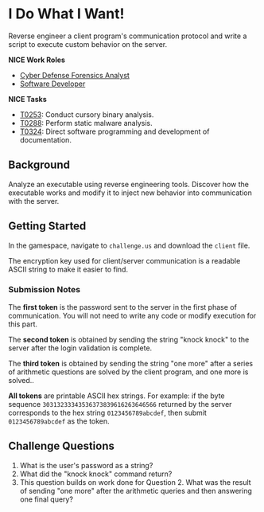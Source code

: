 # I Do What I Want!

Reverse engineer a client program's communication protocol and write a script to execute custom behavior on the server.

**NICE Work Roles**

- [Cyber Defense Forensics Analyst](https://niccs.cisa.gov/workforce-development/nice-framework/)
- [Software Developer](https://niccs.cisa.gov/workforce-development/nice-framework/)

**NICE Tasks**

- [T0253](https://niccs.cisa.gov/workforce-development/nice-framework/): Conduct cursory binary analysis.
- [T0288](https://niccs.cisa.gov/workforce-development/nice-framework/): Perform static malware analysis.
- [T0324](https://niccs.cisa.gov/workforce-development/nice-framework/): Direct software programming and development of documentation.

## Background

Analyze an executable using reverse engineering tools. Discover how the executable works and modify it to inject new behavior into communication with the server.

## Getting Started

In the gamespace, navigate to `challenge.us` and download the `client` file.

The encryption key used for client/server communication is a readable ASCII string to make it easier to find.

### Submission Notes

The **first token** is the password sent to the server in the first phase of communication. You will not need to write any code or modify execution for this part.

The **second token** is obtained by sending the string "knock knock" to the server after the login validation is complete.

The **third token** is obtained by sending the string "one more" after a series of arithmetic questions are solved by the client program, and one more is solved..

**All tokens** are printable ASCII hex strings. For example: if the byte sequence `30313233343536373839616263646566` returned by the server corresponds to the hex string `0123456789abcdef`, then submit `0123456789abcdef` as the token.

## Challenge Questions

1. What is the user's password as a string?
2. What did the "knock knock" command return?
3. This question builds on work done for Question 2. What was the result of sending "one more" after the arithmetic queries and then answering one final query?
